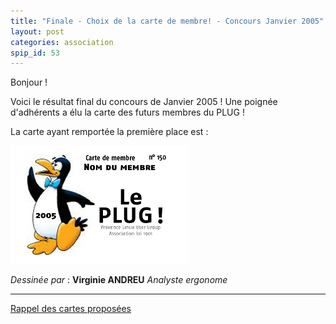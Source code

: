```yaml
---
title: "Finale - Choix de la carte de membre! - Concours Janvier 2005"
layout: post
categories: association
spip_id: 53
---
```

Bonjour !

Voici le résultat final du concours de Janvier 2005 ! Une poignée d'adhérents a élu la carte des futurs membres du PLUG ! 

La carte ayant remportée la première place est :

![carte-plug005.jpg](/pub/concours_plug_25_01_2005/carte_membre/carte-plug005.jpg)


 *Dessinée par* :
**Virginie ANDREU** *Analyste ergonome*


----
[Rappel des cartes proposées](/pub/concours_plug_25_01_2005/carte_membre/)